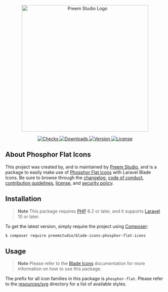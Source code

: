 <p align="center">
    <a href="https://preem.studio" target="_blank">
        <img src="https://raw.githubusercontent.com/PreemStudio/assets/main/logo-text.svg" width="400" alt="Preem Studio Logo" />
    </a>
</p>

<p align="center">
    <a href="https://github.com/PreemStudio/blade-icons-phosphor-flat-icons/actions">
        <img src="https://badge.sh/github/check-runs/PreemStudio/blade-icons-phosphor-flat-icons" alt="Checks" />
    </a>
    <a href="https://packagist.org/packages/preemstudio/blade-icons-phosphor-flat-icons">
        <img src="https://badge.sh/packagist/downloads/PreemStudio/blade-icons-phosphor-flat-icons" alt="Downloads" />
    </a>
    <a href="https://packagist.org/packages/preemstudio/blade-icons-phosphor-flat-icons">
        <img src="https://badge.sh/packagist/version/PreemStudio/blade-icons-phosphor-flat-icons" alt="Version" />
    </a>
    <a href="https://packagist.org/packages/preemstudio/blade-icons-phosphor-flat-icons">
        <img src="https://badge.sh/packagist/license/PreemStudio/blade-icons-phosphor-flat-icons" alt="License" />
    </a>
</p>

## About Phosphor Flat Icons

This project was created by, and is maintained by [Preem Studio](https://github.com/PreemStudio), and is a package to easily make use of [Phosphor Flat Icons](https://phosphoricons.com/) with Laravel Blade Icons. Be sure to browse through the [changelog](CHANGELOG.md), [code of conduct](.github/CODE_OF_CONDUCT.md), [contribution guidelines](.github/CONTRIBUTING.md), [license](LICENSE), and [security policy](.github/SECURITY.md).

## Installation

> **Note**
> This package requires [PHP](https://www.php.net/) 8.2 or later, and it supports [Laravel](https://laravel.com/) 10 or later.

To get the latest version, simply require the project using [Composer](https://getcomposer.org/):

```bash
$ composer require preemstudio/blade-icons-phosphor-flat-icons
```

## Usage

> **Note**
> Please refer to the [Blade Icons](https://github.com/PreemStudio/blade-icons) documentation for more information on how to use this package.

The prefix for all icon families in this package is `phosphor-flat`. Please refer to the [resources/svg](/resources/svg) directory for a list of available styles.
